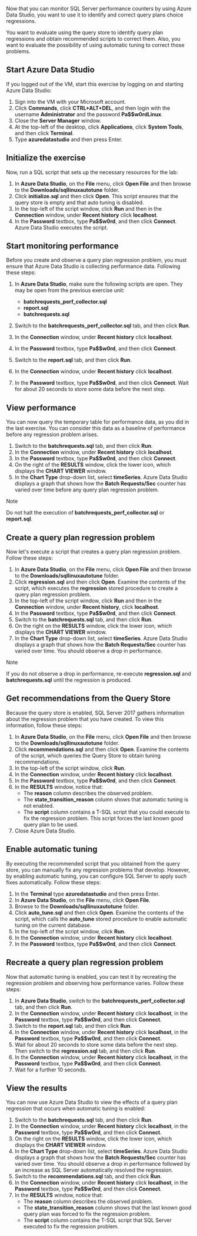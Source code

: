 Now that you can monitor SQL Server performance counters by using Azure Data Studio, you want to use it to identify and correct query plans choice regressions.

You want to evaluate using the query store to identify query plan regressions and obtain recommended scripts to correct them. Also, you want to evaluate the possibility of using automatic tuning to correct those problems.

## Start Azure Data Studio

If you logged out of the VM, start this exercise by logging on and starting Azure Data Studio:

1. Sign into the VM with your Microsoft account.
1. Click **Commands**, click **CTRL+ALT+DEL**, and then login with the username **Administrator** and the password **Pa$$w0rdLinux**.
1. Close the **Server Manager** window.
1. At the top-left of the desktop, click **Applications**, click **System Tools**, and then click **Terminal**.
1. Type **azuredatastudio** and then press Enter.

## Initialize the exercise

Now, run a SQL script that sets up the necessary resources for the lab:

1. In **Azure Data Studio**, on the **File** menu, click **Open File** and then browse to the **Downloads/sqllinuxautotune** folder.
1. Click **initialize.sql** and then click **Open**. This script ensures that the query store is empty and that auto tuning is disabled.
1. In the top-left of the script window, click **Run** and then in the **Connection** window, under **Recent history** click **localhost**.
1. In the **Password** textbox, type **Pa$$w0rd**, and then click **Connect**. Azure Data Studio executes the script.

## Start monitoring performance

Before you create and observe a query plan regression problem, you must ensure that Azure Data Studio is collecting performance data. Following these steps:

1. In **Azure Data Studio**, make sure the following scripts are open. They may be open from the previous exercise unit:

    - **batchrequests_perf_collector.sql**
    - **report.sql**
    - **batchrequests.sql**

1. Switch to the **batchrequests_perf_collector.sql** tab, and then click **Run**.
1. In the **Connection** window, under **Recent history** click **localhost**.
1. In the **Password** textbox, type **Pa$$w0rd**, and then click **Connect**.
1. Switch to the **report.sql** tab, and then click **Run**.
1. In the **Connection** window, under **Recent history** click **localhost**.
1. In the **Password** textbox, type **Pa$$w0rd**, and then click **Connect**. Wait for about 20 seconds to store some data before the next step.

## View performance

You can now query the temporary table for performance data, as you did in the last exercise. You can consider this data as a baseline of performance before any regression problem arises.

1. Switch to the **batchrequests.sql** tab, and then click **Run**.
1. In the **Connection** window, under **Recent history** click **localhost**.
1. In the **Password** textbox, type **Pa$$w0rd**, and then click **Connect**.
1. On the right of the **RESULTS** window, click the lower icon, which displays the **CHART VIEWER** window.
1. In the **Chart Type** drop-down list, select **timeSeries**. Azure Data Studio displays a graph that shows how the **Batch Requests/Sec** counter has varied over time before any query plan regression problem.

> [!NOTE]
> Do not halt the execution of **batchrequests_perf_collector.sql** or **report.sql**.

## Create a query plan regression problem

Now let's execute a script that creates a query plan regression problem. Follow these steps:

1. In **Azure Data Studio**, on the **File** menu, click **Open File** and then browse to the **Downloads/sqllinuxautotune** folder.
1. Click **regression.sql** and then click **Open**. Examine the contents of the script, which executes the **regression** stored procedure to create a query plan regression problem.
1. In the top-left of the script window, click **Run** and then in the **Connection** window, under **Recent history**, click **localhost**.
1. In the **Password** textbox, type **Pa$$w0rd**, and then click **Connect**.
1. Switch to the **batchrequests.sql** tab, and then click **Run**.
1. On the right on the **RESULTS** window, click the lower icon, which displays the **CHART VIEWER** window.
1. In the **Chart Type** drop-down list, select **timeSeries**. Azure Data Studio displays a graph that shows how the **Batch Requests/Sec** counter has varied over time. You should observe a drop in performance.

> [!NOTE]
> If you do not observe a drop in performance, re-execute **regression.sql** and **batchrequests.sql** until the regression is produced.

## Get recommendations from the Query Store

Because the query store is enabled, SQL Server 2017 gathers information about the regression problem that you have created. To view this information, follow these steps:

1. In **Azure Data Studio**, on the **File** menu, click **Open File** and then browse to the **Downloads/sqllinuxautotune** folder.
1. Click **recommendations.sql** and then click **Open**. Examine the contents of the script, which queries the Query Store to obtain tuning recommendations.
1. In the top-left of the script window, click **Run**.
1. In the **Connection** window, under **Recent history** click **localhost**.
1. In the **Password** textbox, type **Pa$$w0rd**, and then click **Connect**.
1. In the **RESULTS** window, notice that:
    - The **reason** column describes the observed problem.
    - The **state_transition_reason** column shows that automatic tuning is not enabled.
    - The **script** column contains a T-SQL script that you could execute to fix the regression problem. This script forces the last known good query plan to be used.
1. Close Azure Data Studio.

## Enable automatic tuning

By executing the recommended script that you obtained from the query store, you can manually fix any regression problems that develop. However, by enabling automatic tuning, you can configure SQL Server to apply such fixes automatically. Follow these steps:

1. In the **Terminal** type **azuredatastudio** and then press Enter.
1. In **Azure Data Studio**, on the **File** menu, click **Open File**.
1. Browse to the **Downloads/sqllinuxautotune** folder.
1. Click **auto_tune.sql** and then click **Open**. Examine the contents of the script, which calls the **auto_tune** stored procedure to enable automatic tuning on the current database.
1. In the top-left of the script window, click **Run**.
1. In the **Connection** window, under **Recent history** click **localhost**.
1. In the **Password** textbox, type **Pa$$w0rd**, and then click **Connect**.

## Recreate a query plan regression problem

Now that automatic tuning is enabled, you can test it by recreating the regression problem and observing how performance varies. Follow these steps:

1. In **Azure Data Studio**, switch to the **batchrequests_perf_collector.sql** tab, and then click **Run**.
1. In the **Connection** window, under **Recent history** click **localhost**, in the **Password** textbox, type **Pa$$w0rd**, and then click **Connect**.
1. Switch to the **report.sql** tab, and then click **Run**.
1. In the **Connection** window, under **Recent history** click **localhost**, in the **Password** textbox, type **Pa$$w0rd**, and then click **Connect**.
1. Wait for about 20 seconds to store some data before the next step. Then switch to the **regression.sql** tab, and then click **Run**.
1. In the **Connection** window, under **Recent history** click **localhost**, in the **Password** textbox, type **Pa$$w0rd**, and then click **Connect**.
1. Wait for a further 10 seconds.

## View the results

You can now use Azure Data Studio to view the effects of a query plan regression that occurs when automatic tuning is enabled:

1. Switch to the **batchrequests.sql** tab, and then click **Run**.
1. In the **Connection** window, under **Recent history** click **localhost**, in the **Password** textbox, type **Pa$$w0rd**, and then click **Connect**.
1. On the right on the **RESULTS** window, click the lower icon, which displays the **CHART VIEWER** window.
1. In the **Chart Type** drop-down list, select **timeSeries**. Azure Data Studio displays a graph that shows how the **Batch Requests/Sec** counter has varied over time. You should observe a drop in performance followed by an increase as SQL Server automatically resolved the regression.
1. Switch to the **recommendations.sql** tab, and then click **Run**.
1. In the **Connection** window, under **Recent history** click **localhost**, in the **Password** textbox, type **Pa$$w0rd**, and then click **Connect**.
1. In the **RESULTS** window, notice that:
    - The **reason** column describes the observed problem.
    - The **state_transition_reason** column shows that the last known good query plan was forced to fix the regression problem.
    - The **script** column contains the T-SQL script that SQL Server executed to fix the regression problem.
